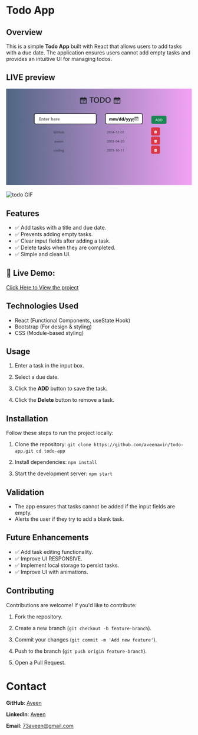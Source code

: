# Todo App
 
## Overview
 
This is a simple **Todo App** built with React that allows users to add tasks with a due date. The application ensures users cannot add empty tasks and provides an intuitive UI for managing todos.

## LIVE preview
![todo Screenshot](https://github.com/aveenavin/Your-Todo/blob/main/Screenshot%202025-04-02%20164715.png)

![todo GIF](f59767c44d794e5e841a7941baeab33b.gif)
 
## Features
 
- ✅ Add tasks with a title and due date.
- ✅ Prevents adding empty tasks.
- ✅ Clear input fields after adding a task.
- ✅ Delete tasks when they are completed.
- ✅ Simple and clean UI.

 ## 🔗 Live Demo:

[Click Here to View the project](https://aveenavin.github.io/Your-Todo)
  
## Technologies Used
  
- React (Functional Components, useState Hook)
- Bootstrap (For design & styling)
- CSS (Module-based styling)
 
  
## Usage
 
 1.  Enter a task in the input box.
 
 2.  Select a due date.
  
3.  Click the **ADD** button to save the task.
  
4.  Click the **Delete** button to remove a task.

  
## Installation
 
Follow these steps to run the project locally:

 1.  Clone the repository:
 `git clone https://github.com/aveenavin/todo-app.git cd todo-app ` 
 
2.  Install dependencies:
 `npm install ` 
 
3.  Start the development server:
 `npm start ` 
  
  
## Validation
 - The app ensures that tasks cannot be added if the input fields are empty.
 - Alerts the user if they try to add a blank task.
   
## Future Enhancements
 - ✅ Add task editing functionality.
 - ✅ Improve UI RESPONSIVE.
 - ✅ Implement local storage to persist tasks.
 - ✅ Improve UI with animations.

## Contributing
 
Contributions are welcome! If you'd like to contribute:
 
1.  Fork the repository.
 
2.  Create a new branch (`git checkout -b feature-branch`).
 
3.  Commit your changes (`git commit -m 'Add new feature'`).
 
4.  Push to the branch (`git push origin feature-branch`).
 
5.  Open a Pull Request.
 
  
# Contact

 **GitHub**: [Aveen](https://github.com/aveenavin)

 **LinkedIn**: [Aveen](https://www.linkedin.com/in/aveenavin)

 **Email**: [73aveen@gmail.com](mailto:73aveen@gmail.com)

